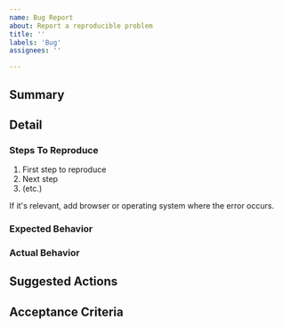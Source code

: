 ```yaml
---
name: Bug Report
about: Report a reproducible problem
title: ''
labels: 'Bug'
assignees: ''

---
```

## Summary

<!-- A clear and concise description of what the bug is. -->

## Detail
### Steps To Reproduce

1. First step to reproduce
2. Next step
3. (etc.)

If it's relevant, add browser or operating system where the error occurs.

### Expected Behavior

<!-- A clear and concise description of what you expected to happen. -->

### Actual Behavior

<!-- A clear and concise description of what ACTUALLY happens. -->

## Suggested Actions

<!-- Given the observed behavior, define some possible sources of the issue and/or suggested ways to test/address the issue. -->

## Acceptance Criteria

<!-- Define acceptance criteria for ACCEPTED_OUTCOME -->

